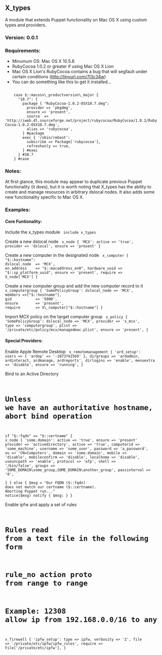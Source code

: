 X_types
-------

A module that extends Puppet functionality on Mac OS X using custom types and 
providers.

### Version: 0.0.1

### Requirements:

* Minumum OS: Mac OS X 10.5.8
* RubyCocoa 1.0.2 or greater if using Mac OS X Lion 
 * Mac OS X Lion's RubyCocoa contains a bug that will segfault under certain conditions (http://tinyurl.com/7l3c34w)
* You can do something like this to get it installed... 
<code>
    case $::macosx\_productversion\_major {
      "10.7": {
        package { "RubyCocoa-1.0.2-OSX10.7.dmg":
          provider => 'pkgdmg',
          ensure => 'present',
          source  => 'http://iweb.dl.sourceforge.net/project/rubycocoa/RubyCocoa/1.0.2/RubyCocoa-1.0.2-OSX10.7.dmg',
          alias => 'rubycocoa',
        } #package
        exec { '/sbin/reboot':
          subscribe => Package['rubycocoa'],
          refreshonly => true,
        } #exec
      } #10.7
    } #case
</code>

### Notes:

At first glance, this module may appear to duplicate previous Puppet
functionality (it does), but it is worth noting that X_types has the ability 
to create and manage resources in arbitrary dslocal nodes. It also adds some
new functionality specific to Mac OS X.

### Examples:

#### Core Funtionality:

Include the x\_types module
<code>
  include x\_types
</code>

Create a new dslocal node
<code>
  x\_node { 'MCX':
    active => 'true',
    provider => 'dslocal',
    ensure => 'present'
  }
</code>

Create a new computer in the designated node
<code>
  x\_computer { "$::hostname":
    dslocal_node  => 'MCX',
    en_address    => "$::macaddress_en0",
    hardware_uuid => "$::sp_platform_uuid",
    ensure        => 'present',
    require       => X\_node['MCX']
  }
</code>

Create a new computer group and add the new computer record to it
<code>
  x\_computergroup { 'SomePolicyGroup':
    dslocal_node  => 'MCX',
    members       =>["$::hostname"],
    gid           => '5000',
    ensure        => 'present',
    require       => X\_computer["$::hostname"]
  }
</code>

Import MCX policy on the target computer group
<code>
  x\_policy { 'SomePolicyGroup':
    dslocal_node  => 'MCX',
    provider      => 'x\_mcx',
    type          => 'computergroup',
    plist         => '/private/etc/policy/mcx/managedmac.plist',
    ensure        => 'present',
  }
</code>

#### Special Providers:

Enable Apple Remote Desktop
<code>
  x\_remotemanagement { 'ard\_setup':
    users     => { 'ardop' => '-1073741569' },
    dirgroups => 'ardadmin, ardinteract, ardmanage, ardreports',
    dirlogins => 'enable',
    menuextra => 'disable',
    ensure    => 'running',
  }
</code>

Bind to an Active Directory
<code>
  # Unless we have an authoritative hostname, abort bind operation
  if "$::fqdn" == "$::certname" {
    x\_node { 'some.domain':
      active        => 'true',
      ensure        => 'present'
      provider      => 'activedirectory',
      active        => 'true',
      computerid    => 'some\_machine',
      username      => 'some_user',
      password      => 'a\_password',
      ou            => 'CN=Computers',
      domain        => 'some.domain',
      mobile        => 'disable',
      mobileconfirm => 'disable',
      localhome     => 'disable',
      useuncpath    => 'enable',
      protocol      => 'afp',
      shell         => '/bin/false',
      groups        => 'SOME\_DOMAIN\some\_group,SOME\_DOMAIN\another\_group',
      passinterval  => '0',     
    }
  } else {
    $msg = "Our FQDN ($::fqdn) does not match our certname ($::certname). Aborting Puppet run..."
    notice($msg)
    notify { $msg: }
  }
</code>

Enable ipfw and apply a set of rules
<code>
  # Rules read from a text file in the following form
  # rule\_no action proto from range to range
  # Example: 12308 allow ip from 192.168.0.0/16 to any
  x\_firewall { 'ipfw\_setup':
    type      => ipfw,
    verbosity => '2',
    file      => '/private/etc/ipfw/ipfw_rules',
    require   => File['/private/etc/ipfw'],
  }
</code>